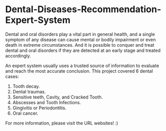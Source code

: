 # Dental-Diseases-Recommendation-Expert-System

Dental and oral disorders play a vital part in general health, and a single symptom of any disease can cause mental or bodily impairment or even death in extreme circumstances. And it is possible to conquer and treat dental and oral disorders if they are detected at an early stage and treated accordingly.

An expert system usually uses a trusted source of information to evaluate and reach the most accurate conclusion. This project covered 6 dental cases:

1. Tooth decay.
2. Dental traumas.
3. Sensitive teeth, Cavity, and Cracked Tooth.
4. Abscesses and Tooth Infections.
5. Gingivitis or Periodontitis.
6. Oral cancer.

For more information, please visit the URL websites! :)
